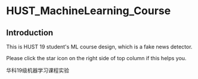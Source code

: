 # HUST_MachineLearning_Course
## Introduction
This is HUST 19 student's ML course design, which is a fake news detector.

Please click the star icon on the right side of top column if this helps you.

华科19级机器学习课程实验
